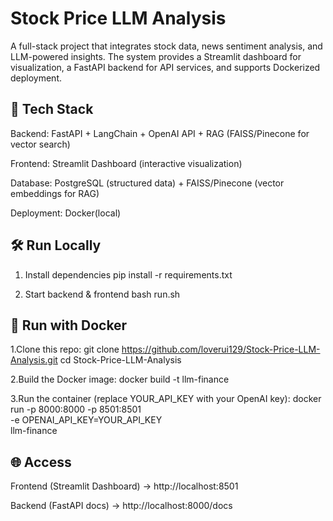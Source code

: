 # Stock Price LLM Analysis

A full-stack project that integrates stock data, news sentiment analysis, and LLM-powered insights.
The system provides a Streamlit dashboard for visualization, a FastAPI backend for API services, and supports Dockerized deployment.

## 🚀 Tech Stack

Backend: FastAPI + LangChain + OpenAI API + RAG (FAISS/Pinecone for vector search)

Frontend: Streamlit Dashboard (interactive visualization)

Database: PostgreSQL (structured data) + FAISS/Pinecone (vector embeddings for RAG)

Deployment: Docker(local)

## 🛠 Run Locally
 1. Install dependencies
pip install -r requirements.txt

 2. Start backend & frontend
bash run.sh

## 🐳 Run with Docker
1.Clone this repo:
  git clone https://github.com/loverui129/Stock-Price-LLM-Analysis.git
  cd Stock-Price-LLM-Analysis

2.Build the Docker image:
  docker build -t llm-finance 

3.Run the container (replace YOUR_API_KEY with your OpenAI key):
 docker run -p 8000:8000 -p 8501:8501 \
   -e OPENAI_API_KEY=YOUR_API_KEY \
   llm-finance

## 🌐 Access

Frontend (Streamlit Dashboard) → http://localhost:8501

Backend (FastAPI docs) → http://localhost:8000/docs
